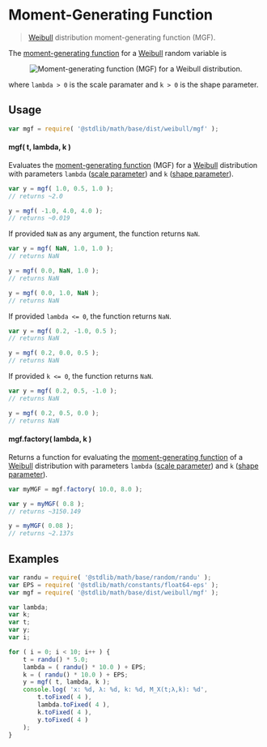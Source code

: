 # Moment-Generating Function

> [Weibull][weibull] distribution moment-generating function (MGF).


<!-- Section to include introductory text. Make sure to keep an empty line after the intro `section` element and another before the `/section` close. -->

<section class="intro">

The [moment-generating function][mgf] for a [Weibull][weibull] random variable is

<!-- <equation class="equation" label="eq:mgf" align="center" raw="M_X(t) := \mathbb{E}\!\left[e^{tX}\right] = \sum_{n=0}^\infty \frac{t^n\lambda^n}{n!}\Gamma\left(1+\frac{n}{k}\right)" alt="Moment-generating function (MGF) for a Weibull distribution."> -->

<div class="equation" align="center" data-raw-text="
    M_X(t) := \mathbb{E}\!\left[e^{tX}\right] = \sum_{n=0}^\infty \frac{t^n\lambda^n}{n!}\Gamma\left(1+\frac{n}{k}\right)" data-equation="eq:mgf">
    <img src="" alt="Moment-generating function (MGF) for a Weibull distribution.">
    <br>
</div>

<!-- </equation> -->

where `lambda > 0` is the scale paramater and `k > 0` is the shape parameter.

</section>

<!-- /.intro -->

<!-- Package usage documentation. -->

<section class="usage">

## Usage

``` javascript
var mgf = require( '@stdlib/math/base/dist/weibull/mgf' );
```

#### mgf( t, lambda, k )

Evaluates the [moment-generating function][mgf] (MGF) for a [Weibull][weibull] distribution with parameters `lambda` ([scale parameter][scale]) and `k` ([shape parameter][shape]).

``` javascript
var y = mgf( 1.0, 0.5, 1.0 );
// returns ~2.0

y = mgf( -1.0, 4.0, 4.0 );
// returns ~0.019
```

If provided `NaN` as any argument, the function returns `NaN`.

``` javascript
var y = mgf( NaN, 1.0, 1.0 );
// returns NaN

y = mgf( 0.0, NaN, 1.0 );
// returns NaN

y = mgf( 0.0, 1.0, NaN );
// returns NaN
```

If provided `lambda <= 0`, the function returns `NaN`.

``` javascript
var y = mgf( 0.2, -1.0, 0.5 );
// returns NaN

y = mgf( 0.2, 0.0, 0.5 );
// returns NaN
```

If provided `k <= 0`, the function returns `NaN`.

``` javascript
var y = mgf( 0.2, 0.5, -1.0 );
// returns NaN

y = mgf( 0.2, 0.5, 0.0 );
// returns NaN
```

#### mgf.factory( lambda, k )

Returns a function for evaluating the [moment-generating function][mgf] of a [Weibull][weibull] distribution with parameters `lambda` ([scale parameter][scale]) and `k` ([shape parameter][shape]).

``` javascript
var myMGF = mgf.factory( 10.0, 8.0 );

var y = myMGF( 0.8 );
// returns ~3150.149

y = myMGF( 0.08 );
// returns ~2.137s
```

</section>

<!-- /.usage -->

<!-- Package usage notes. Make sure to keep an empty line after the `section` element and another before the `/section` close. -->

<section class="notes">

</section>

<!-- /.notes -->

<!-- Package usage examples. -->

<section class="examples">

## Examples

``` javascript
var randu = require( '@stdlib/math/base/random/randu' );
var EPS = require( '@stdlib/math/constants/float64-eps' );
var mgf = require( '@stdlib/math/base/dist/weibull/mgf' );

var lambda;
var k;
var t;
var y;
var i;

for ( i = 0; i < 10; i++ ) {
    t = randu() * 5.0;
    lambda = ( randu() * 10.0 ) + EPS;
    k = ( randu() * 10.0 ) + EPS;
    y = mgf( t, lambda, k );
    console.log( 'x: %d, λ: %d, k: %d, M_X(t;λ,k): %d',
        t.toFixed( 4 ),
        lambda.toFixed( 4 ),
        k.toFixed( 4 ),
        y.toFixed( 4 )
    );
}
```

</section>

<!-- /.examples -->

<!-- Section to include cited references. If references are included, add a horizontal rule *before* the section. Make sure to keep an empty line after the `section` element and another before the `/section` close. -->

<section class="references">

</section>

<!-- /.references -->

<!-- Section for all links. Make sure to keep an empty line after the `section` element and another before the `/section` close. -->

<section class="links">

[weibull]: https://en.wikipedia.org/wiki/Weibull_distribution
[mgf]: https://en.wikipedia.org/wiki/Moment-generating_function
[shape]: https://en.wikipedia.org/wiki/Shape_parameter
[scale]: https://en.wikipedia.org/wiki/Scale_parameter

</section>

<!-- /.links -->
